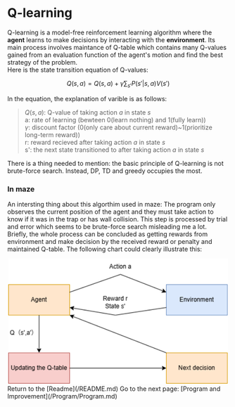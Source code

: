 # Q-learning

Q-learning is a model-free reinforcement learning algorithm where the **agent** learns to make decisions by interacting with the **environment**.
Its main process involves maintance of Q-table which contains many Q-values gained from an evaluation function of the agent's motion and find the best strategy of the problem.\
Here is the state transition equation of Q-values:

 $$
 Q(s,a)=Q(s,a)+\gamma \sum_{s'} P(s'| s,a) V(s') 
 $$


In the equation, the explanation of varible is as follows:
>$Q(s,a)$: Q-value of taking action *a* in state *s* \
>a: rate of learning (bewteen 0(learn nothing) and 1(fully learn)) \
>$\gamma$: discount factor (0(only care about current reward)~1(prioritize long-term reward)) \
>r: reward recieved after taking action *a* in state *s* \
>s': the next state transitioned to after taking action *a* in state *s*

There is a thing needed to mention: the basic principle of Q-learning is not brute-force search. 
Instead, DP, TD and greedy occupies the most. 
### In maze
An intersting thing about this algorthim used in maze: 
The program only observes the current position of the agent and they must take action to know if it was in the trap or has wall collision. This step is processed by trial and error which seems to be brute-force search misleading me a lot.\
Briefly, the whole process can be concluded as getting rewards from environment and make decision by the received reward or penalty and maintained Q-table. The following chart could clearly illustrate this:
<div align="center">
  <img src="https://github.com/I0-OVI/Maze-Navigation/raw/main/Static/Image/Interaction_Q.drawio.png" alt="Q-Learning Diagram" width="500">
</div>
Return to the [Readme](/README.md)
Go to the next page: [Program and Improvement](/Program/Program.md)
